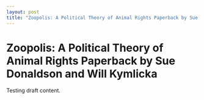 ```yaml
---
layout: post
title: "Zoopolis: A Political Theory of Animal Rights Paperback by Sue Donaldson and Will Kymlicka"
---
```


# Zoopolis: A Political Theory of Animal Rights Paperback by Sue Donaldson and Will Kymlicka

Testing draft content.
